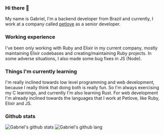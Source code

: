 ### Hi there 👋

My name is Gabriel, I'm a backend developer from Brazil and currently, I work at a company called [petlove](https://github.com/petlove/) as a senior developer.

### Working experience

I've been only working with Ruby and Elixir in my current company, mostly maintaining Elixir codebases and creating/maintaining Ruby projects. In some adverse situations, I also made some bug fixes in JS (Node).

### Things I'm currently learning

I'm really inclined towards low level programming and web development, because I really think that doing both is really fun. So I'm always exercising my C learnings, and currently I'm also learning Rust. For web development I'm already inclined towards the languages that I work at Petlove, like Ruby, Elixir and JS.

<!--
**ogabriel/ogabriel** is a ✨ _special_ ✨ repository because its `README.md` (this file) appears on your GitHub profile.

Here are some ideas to get you started:

- 🔭 I’m currently working on ...
- 🌱 I’m currently learning ...
- 👯 I’m looking to collaborate on ...
- 🤔 I’m looking for help with ...
- 💬 Ask me about ...
- 📫 How to reach me: ...
- 😄 Pronouns: ...
- ⚡ Fun fact: ...
-->

### Github stats

![Gabriel's github stats](https://github-readme-stats.vercel.app/api?username=ogabriel&show_icons=true&hide_border=true&theme=onedark)
![Gabriel's github lang](https://github-readme-stats.vercel.app/api/top-langs/?username=ogabriel&theme=onedark&layout=compact&hide_border=true&langs_count=20&size_weight=0.5&count_weight=0.5)
